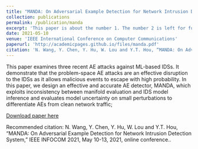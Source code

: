 ```yaml
---
title: "MANDA: On Adversarial Example Detection for Network Intrusion Detection System"
collection: publications
permalink: /publication/manda
excerpt: 'This paper is about the number 1. The number 2 is left for future work.'
date: 2021-05-10
venue: 'IEEE International Conference on Computer Communications'
paperurl: 'http://academicpages.github.io/files/manda.pdf'
citation: 'N. Wang, Y. Chen, Y. Hu, W. Lou and Y.T. Hou, “MANDA: On Adversarial Example Detection for Network Intrusion Detection System,” IEEE INFOCOM 2021, May 10-13, 2021, online conference.'
---
```

This paper examines three recent AE attacks against ML-based IDSs. It demonstrate that the problem-space AE attacks are an effective disruption to the IDSs as it allows malicious events to escape with high probability. In this paper, we design an effective and accurate AE detector, MANDA, which exploits inconsistency between manifold evaluation and IDS model inference and evaluates model uncertainty on small perturbations to differentiate AEs from clean network traffic;

[Download paper here](http://academicpages.github.io/files/manda.pdf)

Recommended citation: N. Wang, Y. Chen, Y. Hu, W. Lou and Y.T. Hou, “MANDA: On Adversarial Example Detection for Network Intrusion Detection System,” IEEE INFOCOM 2021, May 10-13, 2021, online conference..
